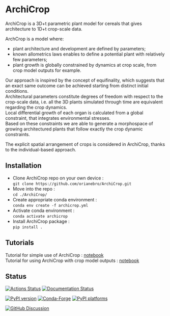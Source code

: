 # ArchiCrop

ArchiCrop is a 3D+t parametric plant model for cereals that gives architecture to 1D+t crop-scale data.

ArchCrop is a model where:
- plant architecture and development are defined by parameters;
- known allometrics laws enables to define a potential plant with relatively few parameters;
- plant growth is globally constrained by dynamics at crop scale, from crop model outputs for example. 

Our approach is inspired by the concept of equifinality, which suggests that an exact same outcome can be achieved starting from distinct initial conditions.  
Architectural parameters constitute degrees of freedom with respect to the crop-scale data, i.e. all the 3D plants simulated through time are equivalent regarding the crop dynamics.  
Local differential growth of each organ is calculated from a global constraint, that integrates environmental stresses.  
Based on these constraints we are able to generate a morphospace of growing architectured plants that follow exactly the crop dynamic constraints. 

The explicit spatial arrangement of crops is considered in ArchiCrop, thanks to the individual-based approach. 


## Installation
- Clone ArchiCrop repo on your own device :  
  ```git clone https://github.com/orianebro/ArchiCrop.git```  
- Move into the repo :  
  ```cd ./ArchiCrop/```  
- Create appropriate conda environment :  
  ```conda env create -f archicrop.yml ```  
- Activate conda environment :  
  ```conda activate archicrop```  
- Install ArchiCrop package :  
  ```pip install .```


## Tutorials
Tutorial for simple use of ArchiCrop : [notebook](/tutorials/tutorial_archicrop_sole_crop.ipynb)  
Tutorial for using ArchiCrop with crop model outputs : [notebook](/tutorials/tutorial_archicrop_sole_crop_from_pbm.ipynb)


## Status 
[![Actions Status][actions-badge]][actions-link]
[![Documentation Status][rtd-badge]][rtd-link]

[![PyPI version][pypi-version]][pypi-link]
[![Conda-Forge][conda-badge]][conda-link]
[![PyPI platforms][pypi-platforms]][pypi-link]

[![GitHub Discussion][github-discussions-badge]][github-discussions-link]

<!-- SPHINX-START -->

<!-- prettier-ignore-start -->
[actions-badge]:            https://github.com/orianebro/ArchiCrop/workflows/CI/badge.svg
[actions-link]:             https://github.com/orianebro/ArchiCrop/actions
[conda-badge]:              https://img.shields.io/conda/vn/openalea3/ArchiCrop
[conda-link]:               https://github.com/conda-forge/ArchiCrop-feedstock
[github-discussions-badge]: https://img.shields.io/static/v1?label=Discussions&message=Ask&color=blue&logo=github
[github-discussions-link]:  https://github.com/orianebro/ArchiCrop/discussions
[pypi-link]:                https://pypi.org/project/ArchiCrop/
[pypi-platforms]:           https://img.shields.io/pypi/pyversions/ArchiCrop
[pypi-version]:             https://img.shields.io/pypi/v/ArchiCrop2
[rtd-badge]:                https://readthedocs.org/projects/ArchiCrop2/badge/?version=latest
[rtd-link]:                 https://ArchiCrop2.readthedocs.io/en/latest/?badge=latest

<!-- prettier-ignore-end -->
